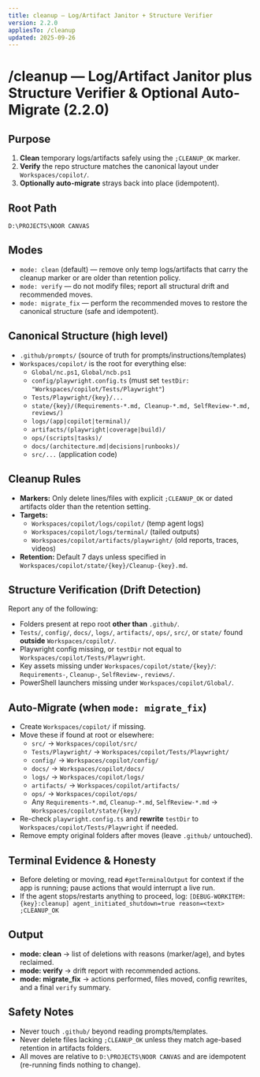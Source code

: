 ```yaml
---
title: cleanup — Log/Artifact Janitor + Structure Verifier
version: 2.2.0
appliesTo: /cleanup
updated: 2025-09-26
---
```

# /cleanup — Log/Artifact Janitor **plus** Structure Verifier & Optional Auto-Migrate (2.2.0)

## Purpose
1) **Clean** temporary logs/artifacts safely using the `;CLEANUP_OK` marker.
2) **Verify** the repo structure matches the canonical layout under `Workspaces/copilot/`.
3) **Optionally auto-migrate** strays back into place (idempotent).

## Root Path
`D:\PROJECTS\NOOR CANVAS`

## Modes
- `mode: clean` (default) — remove only temp logs/artifacts that carry the cleanup marker or are older than retention policy.
- `mode: verify` — do not modify files; report all structural drift and recommended moves.
- `mode: migrate_fix` — perform the recommended moves to restore the canonical structure (safe and idempotent).

## Canonical Structure (high level)
- `.github/prompts/` (source of truth for prompts/instructions/templates)
- `Workspaces/copilot/` is the root for everything else:
  - `Global/nc.ps1`, `Global/ncb.ps1`
  - `config/playwright.config.ts` (must set `testDir: "Workspaces/copilot/Tests/Playwright"`)
  - `Tests/Playwright/{key}/...`
  - `state/{key}/(Requirements-*.md, Cleanup-*.md, SelfReview-*.md, reviews/)`
  - `logs/(app|copilot|terminal)/`
  - `artifacts/(playwright|coverage|build)/`
  - `ops/(scripts|tasks)/`
  - `docs/(architecture.md|decisions|runbooks)/`
  - `src/...` (application code)

## Cleanup Rules
- **Markers:** Only delete lines/files with explicit `;CLEANUP_OK` or dated artifacts older than the retention setting.
- **Targets:**
  - `Workspaces/copilot/logs/copilot/` (temp agent logs)
  - `Workspaces/copilot/logs/terminal/` (tailed outputs)
  - `Workspaces/copilot/artifacts/playwright/` (old reports, traces, videos)
- **Retention:** Default 7 days unless specified in `Workspaces/copilot/state/{key}/Cleanup-{key}.md`.

## Structure Verification (Drift Detection)
Report any of the following:
- Folders present at repo root **other than** `.github/`.
- `Tests/`, `config/`, `docs/`, `logs/`, `artifacts/`, `ops/`, `src/`, or `state/` found **outside** `Workspaces/copilot/`.
- Playwright config missing, or `testDir` not equal to `Workspaces/copilot/Tests/Playwright`.
- Key assets missing under `Workspaces/copilot/state/{key}/`: `Requirements-`, `Cleanup-`, `SelfReview-`, `reviews/`.
- PowerShell launchers missing under `Workspaces/copilot/Global/`.

## Auto-Migrate (when `mode: migrate_fix`)
- Create `Workspaces/copilot/` if missing.
- Move these if found at root or elsewhere:
  - `src/` → `Workspaces/copilot/src/`
  - `Tests/Playwright/` → `Workspaces/copilot/Tests/Playwright/`
  - `config/` → `Workspaces/copilot/config/`
  - `docs/` → `Workspaces/copilot/docs/`
  - `logs/` → `Workspaces/copilot/logs/`
  - `artifacts/` → `Workspaces/copilot/artifacts/`
  - `ops/` → `Workspaces/copilot/ops/`
  - Any `Requirements-*.md`, `Cleanup-*.md`, `SelfReview-*.md` → `Workspaces/copilot/state/{key}/`
- Re-check `playwright.config.ts` and **rewrite** `testDir` to `Workspaces/copilot/Tests/Playwright` if needed.
- Remove empty original folders after moves (leave `.github/` untouched).

## Terminal Evidence & Honesty
- Before deleting or moving, read `#getTerminalOutput` for context if the app is running; pause actions that would interrupt a live run.
- If the agent stops/restarts anything to proceed, log:
  `[DEBUG-WORKITEM:{key}:cleanup] agent_initiated_shutdown=true reason=<text> ;CLEANUP_OK`

## Output
- **mode: clean** → list of deletions with reasons (marker/age), and bytes reclaimed.
- **mode: verify** → drift report with recommended actions.
- **mode: migrate_fix** → actions performed, files moved, config rewrites, and a final `verify` summary.

## Safety Notes
- Never touch `.github/` beyond reading prompts/templates.
- Never delete files lacking `;CLEANUP_OK` unless they match age-based retention in artifacts folders.
- All moves are relative to `D:\PROJECTS\NOOR CANVAS` and are idempotent (re-running finds nothing to change).
